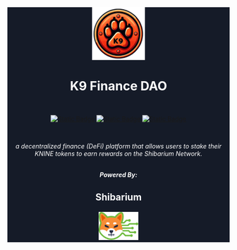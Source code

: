 <div align="center" style="background-color: #151b28; color: #ffffff">
  <a href="https://k9finance.com">
    <img src="https://github.com/K9-Finance-DAO/.github/raw/main/profile/img/logo_transparent.png" width="120px" alt="K9 DAO Logo"/>
  </a>
  <br/>

  <h1><strong> K9 Finance DAO </strong></h1>


  <br/>

[![Static Badge](https://img.shields.io/badge/Visit-Official%20Website?style=for-the-badge&logo=googlechrome&logoColor=%23ffffff&label=Official%20Website&color=%23F52A00)](https://k9finance.com)
[![Static Badge](https://img.shields.io/badge/%40K9Finance-%40K9Finance?style=for-the-badge&logo=X&logoColor=%23ffffff&label=Follow&color=%2344cc11)](https://twitter.com/K9finance)
[![Static Badge](https://img.shields.io/badge/K9_Finance_Official-K9_Finance_Official?style=for-the-badge&logo=telegram&logoColor=%23ffffff&label=Join&color=%230088cc)](https://t.me/k9finance)

  <br/>
  
<i>a decentralized finance (DeFi) platform that allows users to stake their KNINE tokens to earn rewards on the Shibarium Network.</i>
  <br/>
  <br/>

  <div align="center" >
 <strong> <i> Powered By: </i></strong>
      <h2> 
        <p><strong>Shibarium</strong></p>
    <img src="https://github.com/K9-Finance-DAO/.github/raw/main/profile/img/Shibarium Logo.png" height="64px" alt="Shibarium Logo"/>
        <h2>
  </div>

</div>
